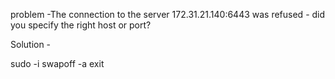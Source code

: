problem -The connection to the server 172.31.21.140:6443 was refused - did you specify the right host or port?

Solution -

sudo -i
swapoff -a
exit
